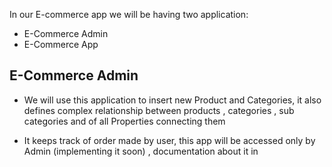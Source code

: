 In our E-commerce app we will be having two application:

* E-Commerce Admin 
* E-Commerce App 

<!-- ---------------------------------------------------- -->

<h2 >E-Commerce Admin</h2>


*  We will use this application to insert new Product and Categories, it also defines complex relationship between products , categories , sub categories and of all Properties connecting them 

*  It keeps track of order made by user, this app will be accessed only by Admin (implementing it soon) , documentation about it in 

